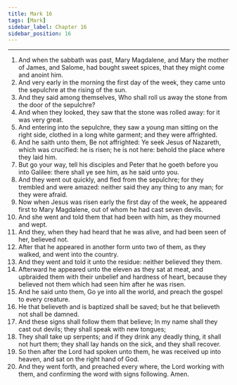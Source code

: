 ```yaml
---
title: Mark 16
tags: [Mark]
sidebar_label: Chapter 16
sidebar_position: 16
---
```


---
1. And when the sabbath was past, Mary Magdalene, and Mary the mother of James, and Salome, had bought sweet spices, that they might come and anoint him.
2. And very early in the morning the first day of the week, they came unto the sepulchre at the rising of the sun.
3. And they said among themselves, Who shall roll us away the stone from the door of the sepulchre?
4. And when they looked, they saw that the stone was rolled away: for it was very great.
5. And entering into the sepulchre, they saw a young man sitting on the right side, clothed in a long white garment; and they were affrighted.
6. And he saith unto them, Be not affrighted: Ye seek Jesus of Nazareth, which was crucified: he is risen; he is not here: behold the place where they laid him.
7. But go your way, tell his disciples and Peter that he goeth before you into Galilee: there shall ye see him, as he said unto you.
8. And they went out quickly, and fled from the sepulchre; for they trembled and were amazed: neither said they any thing to any man; for they were afraid.
9. Now when Jesus was risen early the first day of the week, he appeared first to Mary Magdalene, out of whom he had cast seven devils.
10. And she went and told them that had been with him, as they mourned and wept.
11. And they, when they had heard that he was alive, and had been seen of her, believed not.
12. After that he appeared in another form unto two of them, as they walked, and went into the country.
13. And they went and told it unto the residue: neither believed they them.
14. Afterward he appeared unto the eleven as they sat at meat, and upbraided them with their unbelief and hardness of heart, because they believed not them which had seen him after he was risen.
15. And he said unto them, Go ye into all the world, and preach the gospel to every creature.
16. He that believeth and is baptized shall be saved; but he that believeth not shall be damned.
17. And these signs shall follow them that believe; In my name shall they cast out devils; they shall speak with new tongues;
18. They shall take up serpents; and if they drink any deadly thing, it shall not hurt them; they shall lay hands on the sick, and they shall recover.
19. So then after the Lord had spoken unto them, he was received up into heaven, and sat on the right hand of God.
20. And they went forth, and preached every where, the Lord working with them, and confirming the word with signs following. Amen.